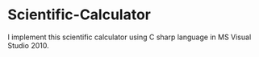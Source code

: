 # Scientific-Calculator
I implement this scientific calculator using C sharp language in MS Visual Studio 2010.
